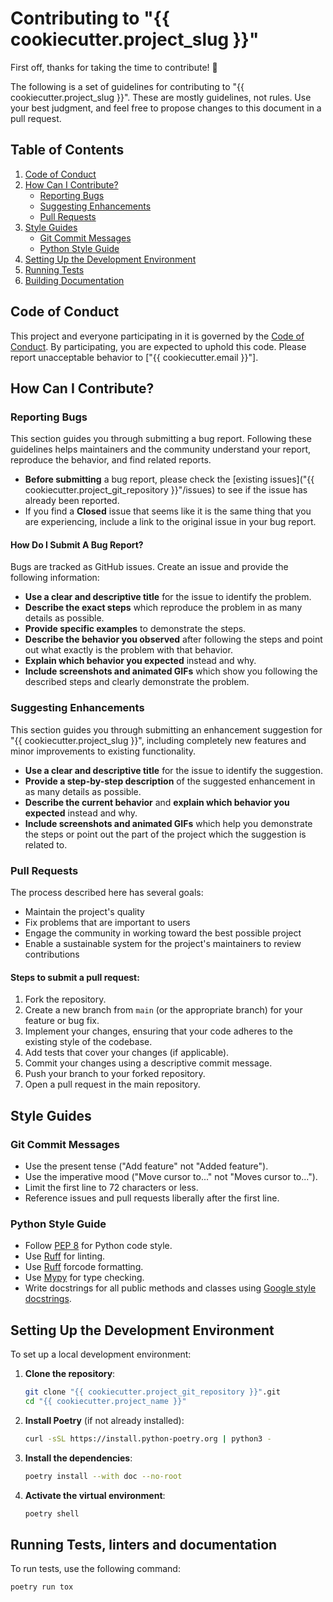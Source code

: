 # Contributing to "{{ cookiecutter.project_slug }}"

First off, thanks for taking the time to contribute! 🎉

The following is a set of guidelines for contributing to "{{ cookiecutter.project_slug }}". These are mostly guidelines, not rules. Use your best judgment, and feel free to propose changes to this document in a pull request.

## Table of Contents

1. [Code of Conduct](#code-of-conduct)
2. [How Can I Contribute?](#how-can-i-contribute)
    - [Reporting Bugs](#reporting-bugs)
    - [Suggesting Enhancements](#suggesting-enhancements)
    - [Pull Requests](#pull-requests)
3. [Style Guides](#style-guides)
    - [Git Commit Messages](#git-commit-messages)
    - [Python Style Guide](#python-style-guide)
4. [Setting Up the Development Environment](#setting-up-the-development-environment)
5. [Running Tests](#running-tests)
6. [Building Documentation](#building-documentation)

## Code of Conduct

This project and everyone participating in it is governed by the [Code of Conduct](CODE_OF_CONDUCT.md). By participating, you are expected to uphold this code. Please report unacceptable behavior to ["{{ cookiecutter.email }}"].

## How Can I Contribute?

### Reporting Bugs

This section guides you through submitting a bug report. Following these guidelines helps maintainers and the community understand your report, reproduce the behavior, and find related reports.

- **Before submitting** a bug report, please check the [existing issues]("{{ cookiecutter.project_git_repository }}"/issues) to see if the issue has already been reported.
- If you find a **Closed** issue that seems like it is the same thing that you are experiencing, include a link to the original issue in your bug report.

#### How Do I Submit A Bug Report?

Bugs are tracked as GitHub issues. Create an issue and provide the following information:

- **Use a clear and descriptive title** for the issue to identify the problem.
- **Describe the exact steps** which reproduce the problem in as many details as possible.
- **Provide specific examples** to demonstrate the steps.
- **Describe the behavior you observed** after following the steps and point out what exactly is the problem with that behavior.
- **Explain which behavior you expected** instead and why.
- **Include screenshots and animated GIFs** which show you following the described steps and clearly demonstrate the problem.

### Suggesting Enhancements

This section guides you through submitting an enhancement suggestion for "{{ cookiecutter.project_slug }}", including completely new features and minor improvements to existing functionality.

- **Use a clear and descriptive title** for the issue to identify the suggestion.
- **Provide a step-by-step description** of the suggested enhancement in as many details as possible.
- **Describe the current behavior** and **explain which behavior you expected** instead and why.
- **Include screenshots and animated GIFs** which help you demonstrate the steps or point out the part of the project which the suggestion is related to.

### Pull Requests

The process described here has several goals:

- Maintain the project's quality
- Fix problems that are important to users
- Engage the community in working toward the best possible project
- Enable a sustainable system for the project's maintainers to review contributions

#### Steps to submit a pull request:

1. Fork the repository.
2. Create a new branch from `main` (or the appropriate branch) for your feature or bug fix.
3. Implement your changes, ensuring that your code adheres to the existing style of the codebase.
4. Add tests that cover your changes (if applicable).
5. Commit your changes using a descriptive commit message.
6. Push your branch to your forked repository.
7. Open a pull request in the main repository.

## Style Guides

### Git Commit Messages

- Use the present tense ("Add feature" not "Added feature").
- Use the imperative mood ("Move cursor to..." not "Moves cursor to...").
- Limit the first line to 72 characters or less.
- Reference issues and pull requests liberally after the first line.

### Python Style Guide

- Follow [PEP 8](https://pep8.org/) for Python code style.
- Use [Ruff](https://docs.astral.sh/ruff/) for linting.
- Use [Ruff](https://docs.astral.sh/ruff/) forcode formatting.
- Use [Mypy](https://mypy.readthedocs.io/en/stable/#) for type checking.
- Write docstrings for all public methods and classes using [Google style docstrings](https://google.github.io/styleguide/pyguide.html#38-comments-and-docstrings).

## Setting Up the Development Environment

To set up a local development environment:

1. **Clone the repository**:
    ```bash
    git clone "{{ cookiecutter.project_git_repository }}".git
    cd "{{ cookiecutter.project_name }}"   
    ```

2. **Install Poetry** (if not already installed):
    ```bash
    curl -sSL https://install.python-poetry.org | python3 -
    ```

3. **Install the dependencies**:
    ```bash
    poetry install --with doc --no-root
    ```

4. **Activate the virtual environment**:
    ```bash
    poetry shell
    ```


## Running Tests, linters and documentation

To run tests, use the following command:

```bash
poetry run tox
```
